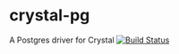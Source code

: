 # crystal-pg
A Postgres driver for Crystal [![Build Status](https://travis-ci.org/will/crystal-pg.svg?branch=master)](https://travis-ci.org/will/crystal-pg)
